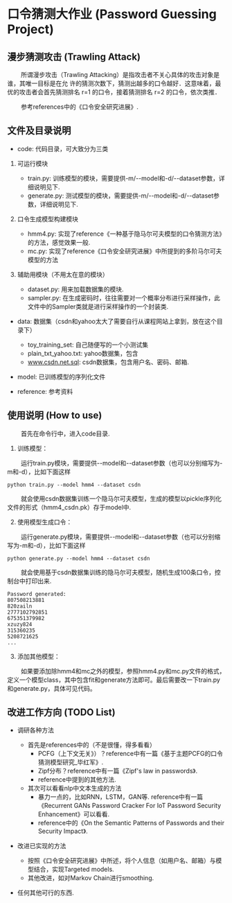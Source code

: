 口令猜测大作业 (Password Guessing Project)
======================================================
## 漫步猜测攻击 (Trawling Attack)
&nbsp;&nbsp;&nbsp;&nbsp;&nbsp;&nbsp;&nbsp;
所谓漫步攻击（Trawling Attacking）是指攻击者不关心具体的攻击对象是谁，其唯一目标是在允 许的猜测次数下，猜测出越多的口令越好．这意味着，最优的攻击者会首先猜测排名 r=1 的口令，接着猜测排名 r=2 的口令，依次类推．

&nbsp;&nbsp;&nbsp;&nbsp;&nbsp;&nbsp;&nbsp;
参考references中的《口令安全研究进展》.

## 文件及目录说明
- code: 代码目录，可大致分为三类
1. 可运行模块
    + train.py: 训练模型的模块，需要提供-m/--model和-d/--dataset参数，详细说明见下.
    + generate.py: 测试模型的模块，需要提供-m/--model和-d/--dataset参数，详细说明见下.

2. 口令生成模型构建模块
    + hmm4.py: 实现了reference《一种基于隐马尔可夫模型的口令猜测方法》的方法，感觉效果一般.
    + mc.py: 实现了reference《口令安全研究进展》中所提到的多阶马尔可夫模型的方法

3. 辅助用模块（不用太在意的模块）
    + dataset.py: 用来加载数据集的模块.
    + sampler.py: 在生成密码时，往往需要对一个概率分布进行采样操作，此文件中的Sampler类就是进行采样操作的一个封装类.

- data: 数据集（csdn和yahoo太大了需要自行从课程网站上拿到，放在这个目录下）
  + toy_training_set: 自己随便写的一个小测试集
  + plain_txt_yahoo.txt: yahoo数据集，包含
  + www.csdn.net.sql: csdn数据集，包含用户名、密码、邮箱.

- model: 已训练模型的序列化文件

- reference: 参考资料

## 使用说明 (How to use)

&nbsp;&nbsp;&nbsp;&nbsp;&nbsp;&nbsp;&nbsp;
首先在命令行中，进入code目录.

1. 训练模型：

&nbsp;&nbsp;&nbsp;&nbsp;&nbsp;&nbsp;&nbsp;
运行train.py模块，需要提供--model和--dataset参数（也可以分别缩写为-m和-d），比如下面这样

```shell
python train.py --model hmm4 --dataset csdn
```
&nbsp;&nbsp;&nbsp;&nbsp;&nbsp;&nbsp;&nbsp;
就会使用csdn数据集训练一个隐马尔可夫模型，生成的模型以pickle序列化文件的形式（hmm4_csdn.pk）存于model中.


2. 使用模型生成口令：

&nbsp;&nbsp;&nbsp;&nbsp;&nbsp;&nbsp;&nbsp;
运行generate.py模块，需要提供--model和--dataset参数（也可以分别缩写为-m和-d），比如下面这样
```shell
python generate.py --model hmm4 --dataset csdn
```
&nbsp;&nbsp;&nbsp;&nbsp;&nbsp;&nbsp;&nbsp;
就会使用基于csdn数据集训练的隐马尔可夫模型，随机生成100条口令，控制台中打印出来.
```text
Password generated:
807508213881
820zailn
2777102792851
675351379982
xzuzy824
315360235
5208721625
...
```

3. 添加其他模型：

&nbsp;&nbsp;&nbsp;&nbsp;&nbsp;&nbsp;&nbsp;
如果要添加除hmm4和mc之外的模型，参照hmm4.py和mc.py文件的格式，定义一个模型class，其中包含fit和generate方法即可。最后需要改一下train.py和generate.py，具体可见代码。

## 改进工作方向 (TODO List)
- 调研各种方法
  + 首先是references中的（不是很懂，得多看看）
    * PCFG（上下文无关》）？reference中有一篇《基于主题PCFG的口令猜测模型研究_毕红军》.
    * Zipf分布？reference中有一篇《Zipf's law in passwords》.
    * reference中提到的其他方法.
  + 其次可以看看nlp中文本生成的方法
    * 暴力一点的，比如RNN，LSTM，GAN等. reference中有一篇《Recurrent GANs Password Cracker For IoT Password Security Enhancement》可以看看.
    * reference中的《On the Semantic Patterns of Passwords and their Security Impact》.

- 改进已实现的方法
  + 按照《口令安全研究进展》中所述，将个人信息（如用户名、邮箱）与模型结合，实现Targeted models.
  + 其他改进，如对Markov Chain进行smoothing.

- 任何其他可行的东西.